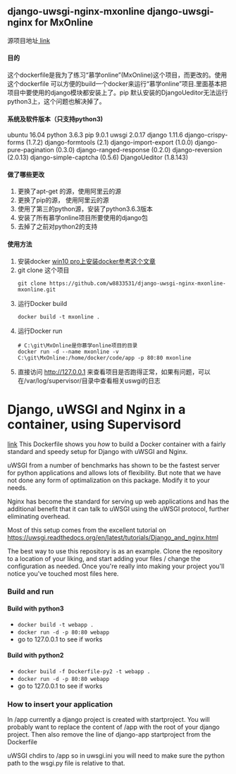 ## django-uwsgi-nginx-mxonline django-uwsgi-nginx for MxOnline
源项目地址[ link ](https://github.com/dockerfiles/django-uwsgi-nginx)
#### 目的 
这个dockerfile是我为了练习“慕学online”(MxOnline)这个项目，而更改的。使用这个dockerfile 可以方便的build一个docker来运行“慕学online”项目.里面基本把项目中要使用的django模块都安装上了。pip 默认安装的DjangoUeditor无法运行python3上，这个问题也解决掉了。
#### 系统及软件版本（只支持python3)
ubuntu 16.04
python 3.6.3
pip 9.0.1
uwsgi 2.0.17
django 1.11.6
django-crispy-forms (1.7.2)
django-formtools (2.1)
django-import-export (1.0.0)
django-pure-pagination (0.3.0)
django-ranged-response (0.2.0)
django-reversion (2.0.13)
django-simple-captcha (0.5.6)
DjangoUeditor (1.8.143)

#### 做了哪些更改
1. 更换了apt-get 的源，使用阿里云的源
2. 更换了pip的源， 使用阿里云的源
3. 使用了第三的python源，安装了python3.6.3版本
4. 安装了所有慕学online项目所要使用的django包
5. 去掉了之前对python2的支持

#### 使用方法
1. 安装docker
   [win10 pro上安装docker参考这个文章](https://m690.com/archives/1141/)
2. git clone 这个项目
    ```
   git clone https://github.com/w8833531/django-uwsgi-nginx-mxonline-mxonline.git
   ``` 
3. 运行Docker build 
    ```
    docker build -t mxonline .
    ```
4. 运行Docker run
    ```
    # C:\git\MxOnline是你慕学online项目的目录
   docker run -d --name mxonline -v C:\git\MxOnline:/home/docker/code/app -p 80:80 mxonline
   ```
5. 直接访问 http://127.0.0.1 来查看项目是否跑得正常，如果有问题，可以在/var/log/supervisor/目录中查看相关uswgi的日志

# Django, uWSGI and Nginx in a container, using Supervisord
[link](https://github.com/dockerfiles/django-uwsgi-nginx)
This Dockerfile shows you *how* to build a Docker container with a fairly standard
and speedy setup for Django with uWSGI and Nginx.

uWSGI from a number of benchmarks has shown to be the fastest server 
for python applications and allows lots of flexibility. But note that we have
not done any form of optimalization on this package. Modify it to your needs.

Nginx has become the standard for serving up web applications and has the 
additional benefit that it can talk to uWSGI using the uWSGI protocol, further
eliminating overhead. 

Most of this setup comes from the excellent tutorial on 
https://uwsgi.readthedocs.org/en/latest/tutorials/Django_and_nginx.html

The best way to use this repository is as an example. Clone the repository to 
a location of your liking, and start adding your files / change the configuration 
as needed. Once you're really into making your project you'll notice you've 
touched most files here.

### Build and run
#### Build with python3
* `docker build -t webapp .`
* `docker run -d -p 80:80 webapp`
* go to 127.0.0.1 to see if works

#### Build with python2
* `docker build -f Dockerfile-py2 -t webapp .`
* `docker run -d -p 80:80 webapp`
* go to 127.0.0.1 to see if works

### How to insert your application

In /app currently a django project is created with startproject. You will
probably want to replace the content of /app with the root of your django
project. Then also remove the line of django-app startproject from the 
Dockerfile

uWSGI chdirs to /app so in uwsgi.ini you will need to make sure the python path
to the wsgi.py file is relative to that.
